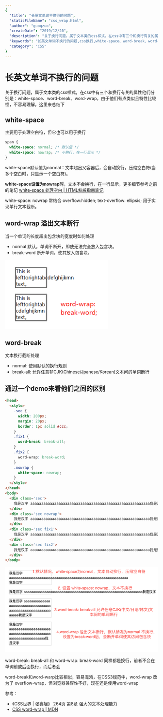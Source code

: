 ```yaml
---
{
  "title": "长英文单词不换行的问题",
  "staticFileName": "css_wrap.html",
  "author": "guoqzuo",
  "createDate": "2019/12/20",
  "description": "关于换行问题，属于文本类的css样式，在css中有三个和换行有关的属性他们分别是：white-space、word-break、word-wrap，由于他们有点类似且特性比较怪，不容易理解，这里来总结下",
  "keywords": "长英文单词不换行的问题,css换行,white-space、word-break、word-wrap,word-break和word-wrap的区别",
  "category": "CSS"
}
---
```


# 长英文单词不换行的问题

关于换行问题，属于文本类的css样式，在css中有三个和换行有关的属性他们分别是：white-space、word-break、word-wrap，由于他们有点类似且特性比较怪，不容易理解，这里来总结下

## white-space
主要用于处理空白符，但它也可以用于换行

```css
span {
  white-space: normal; /* 默认值 */
  white-space: nowrap; /* 不换行，在一行显示 */
}
```

white-space默认值为normal：文本超出父容器后，会自动换行，压缩空白符(当多个空白时，只显示一个空白符)。

**white-space设置为nowrap时**，文本不会换行，在一行显示，更多细节参考之前的笔记 [white-space 处理空白 | HTML权威指南笔记](https://www.yuque.com/guoqzuo/js_es6/xd5io5#ba923c63)

white-space: nowrap 常结合 overflow:hidden; text-overflow: ellipsis; 用于实现单行文本截断。

## word-wrap 溢出文本断行
当一个单词的长度超出包含块的宽度时如何处理
- normal 默认，单词不断开，即使无法完全放入包含块。
- break-word 断开单词，使其放入包含块。

![css_word_wrap.png](../../../images/blog/css/css_word_wrap.png)

## word-break
文本换行截断处理
- normal: 使用默认的换行规则
- break-all: 允许任意非CJK(Chinese/Jpanese/Korean)文本间的单词断行



## 通过一个demo来看他们之间的区别
```html
<head>
  <style>
    .sec {
      width: 200px;
      margin: 20px;
      border: 1px solid #ccc;
    }
    .fix1 {
      word-break: break-all;
    }
    .fix2 {
      word-wrap: break-word;
    }
    .nowrap {
      white-space: nowrap;
    }
  </style>
</head>
<body>
  <div class='sec'>
    我是汉字 aaaaaaaaaaaaaaaaaaaaaaaaaaaaaaaaaaaaaaaaaaaaaaaaaaaaaaa我是汉字
  </div>
  <div class='sec nowrap'>
    我是汉字 aaaaaaaaaaaaaaaaaaaaaaaaaaaaaaaaaaaaaaaaaaaaaaaaaaaaaaa我是汉字
  </div>
  <div class='sec fix1'>
    我是汉字 aaaaaaaaaaaaaaaaaaaaaaaaaaaaaaaaaaaaaaaaaaaaaaaaaaaaaaa我是汉字
  </div>
  <div class='sec fix2'>
    我是汉字 aaaaaaaaaaaaaaaaaaaaaaaaaaaaaaaaaaaaaaaaaaaaaaaaaaaaaaa我是汉字
  </div>
</body>

```

![css_wrap.png](../../../images/blog/css/css_wrap.png)


word-break: break-all 和 word-wrap: break-word 同样都是换行，前者不会在单词前或后面换行，而后者会

word-break和word-warp比较相似，容易混淆，在CSS3规范中，word-wrap 改为了 overflow-wrap，但浏览器兼容性不好，现在还是使用word-wrap

参考：
- 《CSS世界 | 张鑫旭》 264页 第8章 强大的文本处理能力
- [CSS word-wrap | MDN](https://developer.mozilla.org/zh-CN/docs/Web/CSS/word-wrap)


